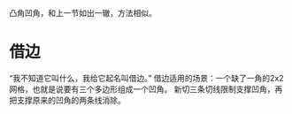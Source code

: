 凸角凹角，和上一节如出一辙，方法相似。

# 借边
“我不知道它叫什么，我给它起名叫借边。”
借边适用的场景：一个缺了一角的2x2网格，也就是说要有三个多边形组成一个凹角。
新切三条切线限制支撑凹角，再把支撑原来的凹角的两条线消除。